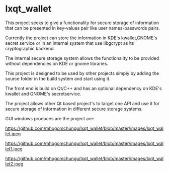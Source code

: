 lxqt_wallet
===========

This project seeks to give a functionality for secure storage of information that can be presented in key-values pair
like user names-passwords pairs.

Currently the project can store the information in KDE's kwallet,GNOME's secret service or in an internal system that use libgcrypt
as its cryptographic backend.

The internal secure storage system allows the functionality to be provided without dependencies on KDE or gnome libraries.

This project is designed to be used by other projects simply by adding the source folder in the build system and start using it.

The front end is build on Qt/C++ and has an optional dependency on KDE's kwallet and GNOME's secretservice. 

The project allows other Qt based project's to target one API and use it for secure storage of information in different 
secure storage systems.

GUI windows produces are the project are:

https://github.com/mhogomchungu/lxqt_wallet/blob/master/images/lxqt_wallet.jpeg

https://github.com/mhogomchungu/lxqt_wallet/blob/master/images/lxqt_wallet1.jpeg

https://github.com/mhogomchungu/lxqt_wallet/blob/master/images/lxqt_wallet2.jpeg
